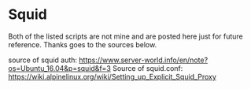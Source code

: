 # Squid
Both of the listed scripts are not mine and are posted here just for future reference.
Thanks goes to the sources below.

source of squid auth: https://www.server-world.info/en/note?os=Ubuntu_16.04&p=squid&f=3
Source of squid.conf: https://wiki.alpinelinux.org/wiki/Setting_up_Explicit_Squid_Proxy
